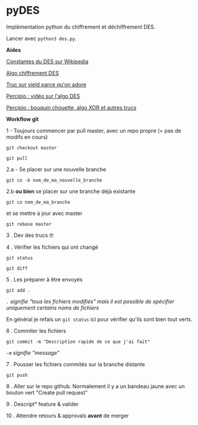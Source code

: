 # pyDES

Implémentation python du chiffrement et déchiffrement DES.

Lancer avec `python3 des.py`.

**Aides**

[Constantes du DES sur Wikipedia](https://fr.wikipedia.org/wiki/Constantes_du_DES)

[Algo chiffrement DES](https://www.commentcamarche.net/contents/204-introduction-au-chiffrement-avec-des)

[Truc sur yield parce qu'on adore](https://www.geeksforgeeks.org/use-yield-keyword-instead-return-keyword-python/)

[Percipio : vidéo sur l'algo DES](https://reseau-ges.percipio.com/courses/8e8d3e93-0d9c-11e7-b6c3-0242c0a80802/videos/8e8d3ea2-0d9c-11e7-b6c3-0242c0a80802)

[Percipio : bouquin chouette, algo XOR et autres trucs](https://reseau-ges.percipio.com/books/4bc44c80-f383-11e6-ad5d-0242c0a80607)


**Workflow git**

1 - Toujours commencer par pull master, avec un repo propre (= pas de modifs en cours)

`git checkout master`

`git pull`

2.a - Se placer sur une nouvelle branche

`git co -b nom_de_ma_nouvelle_branche`
 
2.b **ou bien** se placer sur une branche déjà existante

`git co nom_de_ma_branche`

et se mettre à jour avec master 

`git rebase master`

3 . Dev des trucs 🤓

4 . Vérifier les fichiers qui ont changé

`git status`

`git diff`

5 . Les préparer à être envoyés
 
`git add .`

*`.` signifie "tous les fichiers modifiés" mais il est possible de spécifier uniquement certains noms de fichiers*

En général je refais un `git status` ici pour vérifier qu'ils sont bien tout verts. 

6 . Commiter les fichiers

`git commit -m "Description rapide de ce que j'ai fait"`

*`-m` signifie "message"*

7 . Pousser les fichiers commités sur la branche distante

`git push`

8 . Aller sur le repo github. Normalement il y a un bandeau jaune avec un bouton vert "Create pull request"

9 . Descript° feature & valider

10 . Attendre retours & approvals **avant** de merger 
